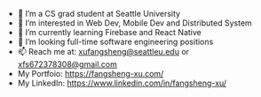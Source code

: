 - 👋 I’m a CS grad student at Seattle University 
- 💞️ I’m interested in Web Dev, Mobile Dev and Distributed System 
- 🌱 I’m currently learning Firebase and React Native
- 👀 I’m looking full-time software engineering positions
- 📫 Reach me at: xufangsheng@seattleu.edu
                 or xfs672378308@gmail.com
- My Portfoio: https://fangsheng-xu.com/
- My LinkedIn: https://www.linkedin.com/in/fangsheng-xu/
<!---
FangshengXuJason/FangshengXuJason is a ✨ special ✨ repository because its `README.md` (this file) appears on your GitHub profile.
You can click the Preview link to take a look at your changes.
--->

